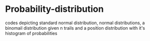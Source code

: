# Probability-distribution
codes depicting standard normal distribution, normal distributions, a binomail distribution given n trails and a position distribution with it's histogram of probabilities

